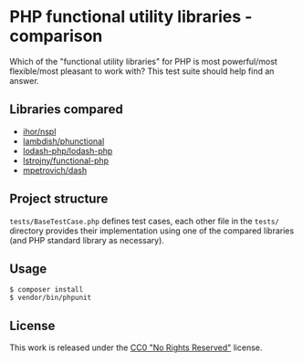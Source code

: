 # PHP functional utility libraries - comparison

Which of the "functional utility libraries" for PHP is
most powerful/most flexible/most pleasant to work with?
This test suite should help find an answer.

## Libraries compared

* [ihor/nspl](https://github.com/ihor/nspl)
* [lambdish/phunctional](https://github.com/Lambdish/phunctional)
* [lodash-php/lodash-php](https://github.com/lodash-php/lodash-php)
* [lstrojny/functional-php](https://github.com/lstrojny/functional-php)
* [mpetrovich/dash](https://github.com/mpetrovich/dash)

## Project structure

`tests/BaseTestCase.php` defines test cases, each other file in the `tests/` directory
provides their implementation using one of the compared libraries
(and PHP standard library as necessary).

## Usage

```
$ composer install
$ vendor/bin/phpunit
```

## License

This work is released under the
[CC0 "No Rights Reserved"](https://creativecommons.org/share-your-work/public-domain/cc0/)
license.
